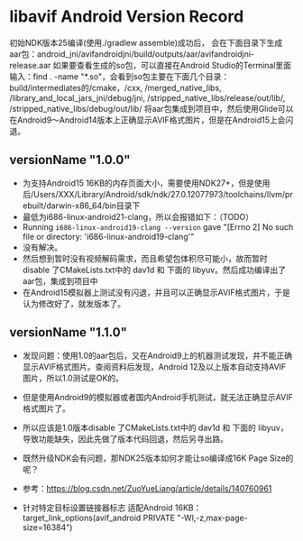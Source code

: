 # libavif Android Version Record

初始NDK版本25编译(使用./gradlew assemble)成功后，
会在下面目录下生成aar包：android_jni/avifandroidjni/build/outputs/aar/avifandroidjni-release.aar
如果要查看生成的so包，可以直接在Android Studio的Terminal里面输入：find . -name "*.so"，会看到so包主要在下面几个目录：
build/intermediates的/cmake，/cxx, /merged_native_libs, /library_and_local_jars_jni/debug/jni, /stripped_native_libs/release/out/lib/, /stripped_native_libs/debug/out/lib/
将aar包集成到项目中，然后使用Glide可以在Android9～Android14版本上正确显示AVIF格式图片，但是在Android15上会闪退。


## versionName "1.0.0"
* 为支持Android15 16KB的内存页面大小，需要使用NDK27+，但是使用后/Users/XXX/Library/Android/sdk/ndk/27.0.12077973/toolchains/llvm/prebuilt/darwin-x86_64/bin目录下
* 最低为i686-linux-android21-clang，所以会报错如下：（TODO）
* Running `i686-linux-android19-clang --version` gave "[Errno 2] No such file or directory: 'i686-linux-android19-clang'"
* 没有解决。
* 然后想到暂时没有视频解码需求，而且希望包体积尽可能小，故而暂时 disable 了CMakeLists.txt中的 dav1d 和 下面的 libyuv。然后成功编译出了aar包，集成到项目中
* 在Android15模拟器上测试没有闪退，并且可以正确显示AVIF格式图片，于是认为修改好了，就发版本了。


## versionName "1.1.0"
* 发现问题：使用1.0的aar包后，又在Android9上的机器测试发现，并不能正确显示AVIF格式图片。查阅资料后发现，Android 12及以上版本自动支持AVIF图片，所以1.0测试是OK的。
* 但是使用Android9的模拟器或者国内Android手机测试，就无法正确显示AVIF格式图片了。
* 所以应该是1.0版本disable 了CMakeLists.txt中的 dav1d 和 下面的 libyuv，导致功能缺失，因此先做了版本代码回退，然后另寻出路。

* 既然升级NDK会有问题，那NDK25版本如何才能让so编译成16K Page Size的呢？
* 参考：https://blog.csdn.net/ZuoYueLiang/article/details/140760961
* 针对特定目标设置链接器标志 适配Android 16KB： target_link_options(avif_android PRIVATE "-Wl,-z,max-page-size=16384")